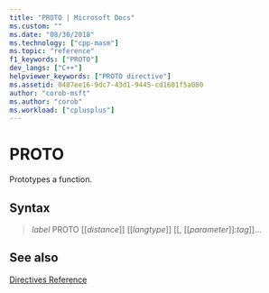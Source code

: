 ```yaml
---
title: "PROTO | Microsoft Docs"
ms.custom: ""
ms.date: "08/30/2018"
ms.technology: ["cpp-masm"]
ms.topic: "reference"
f1_keywords: ["PROTO"]
dev_langs: ["C++"]
helpviewer_keywords: ["PROTO directive"]
ms.assetid: 0487ee16-9dc7-43d1-9445-cd1601f5a080
author: "corob-msft"
ms.author: "corob"
ms.workload: ["cplusplus"]
---
```

# PROTO

Prototypes a function.

## Syntax

> *label* PROTO [[*distance*]] [[*langtype*]] [[, [[*parameter*]]:*tag*]]...

## See also

[Directives Reference](../../assembler/masm/directives-reference.md)<br/>